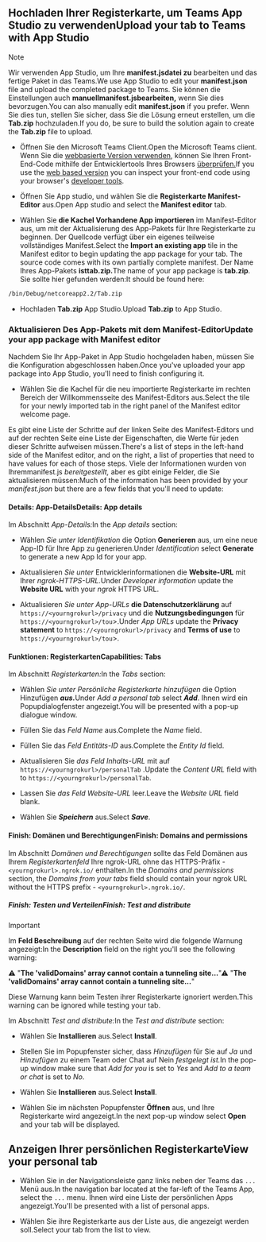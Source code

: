 ## <a name="upload-your-tab-to-teams-with-app-studio"></a><span data-ttu-id="c3439-101">Hochladen Ihrer Registerkarte, um Teams App Studio zu verwenden</span><span class="sxs-lookup"><span data-stu-id="c3439-101">Upload your tab to Teams with App Studio</span></span>

>[!NOTE]
> <span data-ttu-id="c3439-102">Wir verwenden App Studio, um Ihre **manifest.jsdatei zu** bearbeiten und das fertige Paket in das Teams.</span><span class="sxs-lookup"><span data-stu-id="c3439-102">We use App Studio to edit your **manifest.json** file and upload the completed package to Teams.</span></span> <span data-ttu-id="c3439-103">Sie können die Einstellungen auch **manuellmanifest.jsbearbeiten,** wenn Sie dies bevorzugen.</span><span class="sxs-lookup"><span data-stu-id="c3439-103">You can also manually edit **manifest.json** if you prefer.</span></span> <span data-ttu-id="c3439-104">Wenn Sie dies tun, stellen Sie sicher, dass Sie die Lösung erneut erstellen, um die **Tab.zip** hochzuladen.</span><span class="sxs-lookup"><span data-stu-id="c3439-104">If you do, be sure to build the solution again to create the **Tab.zip** file to upload.</span></span>

- <span data-ttu-id="c3439-105">Öffnen Sie den Microsoft Teams Client.</span><span class="sxs-lookup"><span data-stu-id="c3439-105">Open the Microsoft Teams client.</span></span> <span data-ttu-id="c3439-106">Wenn Sie die [webbasierte Version verwenden,](https://teams.microsoft.com) können Sie Ihren Front-End-Code mithilfe der Entwicklertools Ihres Browsers [überprüfen.](~/tabs/how-to/developer-tools.md)</span><span class="sxs-lookup"><span data-stu-id="c3439-106">If you use the [web based version](https://teams.microsoft.com) you can inspect your front-end code using your browser's [developer tools](~/tabs/how-to/developer-tools.md).</span></span>

- <span data-ttu-id="c3439-107">Öffnen Sie App studio, und wählen Sie die **Registerkarte Manifest-Editor** aus.</span><span class="sxs-lookup"><span data-stu-id="c3439-107">Open App studio and select the **Manifest editor** tab.</span></span>

- <span data-ttu-id="c3439-108">Wählen Sie **die Kachel Vorhandene App importieren** im Manifest-Editor aus, um mit der Aktualisierung des App-Pakets für Ihre Registerkarte zu beginnen. Der Quellcode verfügt über ein eigenes teilweise vollständiges Manifest.</span><span class="sxs-lookup"><span data-stu-id="c3439-108">Select the **Import an existing app** tile in the Manifest editor to begin updating the app package for your tab. The source code comes with its own partially complete manifest.</span></span> <span data-ttu-id="c3439-109">Der Name Ihres App-Pakets **isttab.zip.**</span><span class="sxs-lookup"><span data-stu-id="c3439-109">The name of your app package is **tab.zip**.</span></span> <span data-ttu-id="c3439-110">Sie sollte hier gefunden werden:</span><span class="sxs-lookup"><span data-stu-id="c3439-110">It should be found here:</span></span>

```bash
/bin/Debug/netcoreapp2.2/Tab.zip
```

- <span data-ttu-id="c3439-111">Hochladen **Tab.zip** App Studio.</span><span class="sxs-lookup"><span data-stu-id="c3439-111">Upload **Tab.zip** to App Studio.</span></span>

### <a name="update-your-app-package-with-manifest-editor"></a><span data-ttu-id="c3439-112">Aktualisieren Des App-Pakets mit dem Manifest-Editor</span><span class="sxs-lookup"><span data-stu-id="c3439-112">Update your app package with Manifest editor</span></span>

<span data-ttu-id="c3439-113">Nachdem Sie Ihr App-Paket in App Studio hochgeladen haben, müssen Sie die Konfiguration abgeschlossen haben.</span><span class="sxs-lookup"><span data-stu-id="c3439-113">Once you've uploaded your app package into App Studio, you'll need to finish configuring it.</span></span>

- <span data-ttu-id="c3439-114">Wählen Sie die Kachel für die neu importierte Registerkarte im rechten Bereich der Willkommensseite des Manifest-Editors aus.</span><span class="sxs-lookup"><span data-stu-id="c3439-114">Select the tile for your newly imported tab in the right panel of the Manifest editor welcome page.</span></span>

<span data-ttu-id="c3439-115">Es gibt eine Liste der Schritte auf der linken Seite des Manifest-Editors und auf der rechten Seite eine Liste der Eigenschaften, die Werte für jeden dieser Schritte aufweisen müssen.</span><span class="sxs-lookup"><span data-stu-id="c3439-115">There's a list of steps in the left-hand side of the Manifest editor, and on the right, a list of properties that need to have values for each of those steps.</span></span> <span data-ttu-id="c3439-116">Viele der Informationen wurden von Ihremmanifest.js *bereitgestellt,* aber es gibt einige Felder, die Sie aktualisieren müssen:</span><span class="sxs-lookup"><span data-stu-id="c3439-116">Much of the information has been provided by your *manifest.json* but there are a few fields that you'll need to update:</span></span>

#### <a name="details-app-details"></a><span data-ttu-id="c3439-117">Details: App-Details</span><span class="sxs-lookup"><span data-stu-id="c3439-117">Details: App details</span></span>

<span data-ttu-id="c3439-118">Im Abschnitt *App-Details:*</span><span class="sxs-lookup"><span data-stu-id="c3439-118">In the *App details* section:</span></span>

- <span data-ttu-id="c3439-119">Wählen *Sie unter Identifikation* die Option **Generieren** aus, um eine neue App-ID für Ihre App zu generieren.</span><span class="sxs-lookup"><span data-stu-id="c3439-119">Under *Identification* select **Generate** to generate a new App Id for your app.</span></span>

- <span data-ttu-id="c3439-120">Aktualisieren *Sie unter* Entwicklerinformationen die **Website-URL** mit Ihrer *ngrok-HTTPS-URL.*</span><span class="sxs-lookup"><span data-stu-id="c3439-120">Under *Developer information* update the **Website URL** with your *ngrok* HTTPS URL.</span></span>

- <span data-ttu-id="c3439-121">Aktualisieren *Sie unter App-URLs* **die Datenschutzerklärung** auf `https://<yourngrokurl>/privacy` und die **Nutzungsbedingungen** für `https://<yourngrokurl>/tou`>.</span><span class="sxs-lookup"><span data-stu-id="c3439-121">Under *App URLs* update the **Privacy statement** to `https://<yourngrokurl>/privacy` and **Terms of use** to `https://<yourngrokurl>/tou`>.</span></span>

#### <a name="capabilities-tabs"></a><span data-ttu-id="c3439-122">Funktionen: Registerkarten</span><span class="sxs-lookup"><span data-stu-id="c3439-122">Capabilities: Tabs</span></span>

<span data-ttu-id="c3439-123">Im Abschnitt *Registerkarten:*</span><span class="sxs-lookup"><span data-stu-id="c3439-123">In the *Tabs* section:</span></span>

- <span data-ttu-id="c3439-124">Wählen *Sie unter Persönliche Registerkarte hinzufügen* die Option Hinzufügen ***aus.***</span><span class="sxs-lookup"><span data-stu-id="c3439-124">Under *Add a personal tab* select ***Add***.</span></span> <span data-ttu-id="c3439-125">Ihnen wird ein Popupdialogfenster angezeigt.</span><span class="sxs-lookup"><span data-stu-id="c3439-125">You will be presented with a pop-up dialogue window.</span></span>

- <span data-ttu-id="c3439-126">Füllen Sie das *Feld Name* aus.</span><span class="sxs-lookup"><span data-stu-id="c3439-126">Complete the *Name* field.</span></span>

- <span data-ttu-id="c3439-127">Füllen Sie das *Feld Entitäts-ID* aus.</span><span class="sxs-lookup"><span data-stu-id="c3439-127">Complete the *Entity Id* field.</span></span>

- <span data-ttu-id="c3439-128">Aktualisieren Sie *das Feld Inhalts-URL* mit auf `https://<yourngrokurl>/personalTab` .</span><span class="sxs-lookup"><span data-stu-id="c3439-128">Update the *Content URL* field with to `https://<yourngrokurl>/personalTab`.</span></span>

- <span data-ttu-id="c3439-129">Lassen Sie *das Feld Website-URL* leer.</span><span class="sxs-lookup"><span data-stu-id="c3439-129">Leave the *Website URL* field blank.</span></span>

- <span data-ttu-id="c3439-130">Wählen Sie ***Speichern*** aus.</span><span class="sxs-lookup"><span data-stu-id="c3439-130">Select ***Save***.</span></span>

#### <a name="finish-domains-and-permissions"></a><span data-ttu-id="c3439-131">Finish: Domänen und Berechtigungen</span><span class="sxs-lookup"><span data-stu-id="c3439-131">Finish: Domains and permissions</span></span>

<span data-ttu-id="c3439-132">Im Abschnitt *Domänen und Berechtigungen* sollte das Feld Domänen aus Ihrem *Registerkartenfeld* Ihre ngrok-URL ohne das HTTPS-Präfix - `<yourngrokurl>.ngrok.io/` enthalten.</span><span class="sxs-lookup"><span data-stu-id="c3439-132">In the *Domains and permissions* section, the *Domains from your tabs* field should contain your ngrok URL without the HTTPS prefix - `<yourngrokurl>.ngrok.io/`.</span></span>

##### <a name="finish-test-and-distribute"></a><span data-ttu-id="c3439-133">Finish: Testen und Verteilen</span><span class="sxs-lookup"><span data-stu-id="c3439-133">Finish: Test and distribute</span></span>

>[!IMPORTANT]
><span data-ttu-id="c3439-134">Im **Feld Beschreibung** auf der rechten Seite wird die folgende Warnung angezeigt:</span><span class="sxs-lookup"><span data-stu-id="c3439-134">In the **Description** field on the right you'll see the following warning:</span></span>
>
><span data-ttu-id="c3439-135">&#9888; "**The 'validDomains' array cannot contain a tunneling site...**"</span><span class="sxs-lookup"><span data-stu-id="c3439-135">&#9888; "**The 'validDomains' array cannot contain a tunneling site...**"</span></span>
>
><span data-ttu-id="c3439-136">Diese Warnung kann beim Testen ihrer Registerkarte ignoriert werden.</span><span class="sxs-lookup"><span data-stu-id="c3439-136">This warning can be ignored while testing your tab.</span></span>

<span data-ttu-id="c3439-137">Im Abschnitt *Test and distribute:*</span><span class="sxs-lookup"><span data-stu-id="c3439-137">In the *Test and distribute* section:</span></span>

- <span data-ttu-id="c3439-138">Wählen Sie **Installieren** aus.</span><span class="sxs-lookup"><span data-stu-id="c3439-138">Select **Install**.</span></span>

- <span data-ttu-id="c3439-139">Stellen Sie im Popupfenster sicher, dass *Hinzufügen* für Sie auf *Ja* und *Hinzufügen* zu einem Team oder Chat auf Nein *festgelegt ist.*</span><span class="sxs-lookup"><span data-stu-id="c3439-139">In the pop-up window make sure that *Add for you* is set to *Yes* and *Add to a team or chat* is set to *No*.</span></span>

- <span data-ttu-id="c3439-140">Wählen Sie **Installieren** aus.</span><span class="sxs-lookup"><span data-stu-id="c3439-140">Select **Install**.</span></span>

- <span data-ttu-id="c3439-141">Wählen Sie im nächsten Popupfenster **Öffnen** aus, und Ihre Registerkarte wird angezeigt.</span><span class="sxs-lookup"><span data-stu-id="c3439-141">In the next pop-up window select **Open** and your tab will be displayed.</span></span>

## <a name="view-your-personal-tab"></a><span data-ttu-id="c3439-142">Anzeigen Ihrer persönlichen Registerkarte</span><span class="sxs-lookup"><span data-stu-id="c3439-142">View your personal tab</span></span>

- <span data-ttu-id="c3439-143">Wählen Sie in der Navigationsleiste ganz links neben der Teams das `...` Menü aus.</span><span class="sxs-lookup"><span data-stu-id="c3439-143">In the navigation bar located at the far-left of the Teams App, select the `...` menu.</span></span> <span data-ttu-id="c3439-144">Ihnen wird eine Liste der persönlichen Apps angezeigt.</span><span class="sxs-lookup"><span data-stu-id="c3439-144">You'll be presented with a list of personal apps.</span></span>

- <span data-ttu-id="c3439-145">Wählen Sie ihre Registerkarte aus der Liste aus, die angezeigt werden soll.</span><span class="sxs-lookup"><span data-stu-id="c3439-145">Select your tab from the list to view.</span></span>
